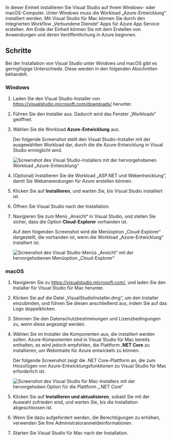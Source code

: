 In dieser Einheit installieren Sie Visual Studio auf Ihrem Windows- oder macOS-Computer. Unter Windows muss die Workload „Azure-Entwicklung“ installiert werden. Mit Visual Studio für Mac können Sie durch den integrierten Workflow „Verbundene Dienste“ Apps für Azure App Service erstellen. Am Ende der Einheit können Sie mit dem Erstellen von Anwendungen und deren Veröffentlichung in Azure beginnen.

## <a name="exercise-steps"></a>Schritte

Bei der Installation von Visual Studio unter Windows und macOS gibt es geringfügige Unterschiede. Diese werden in den folgenden Abschnitten behandelt.

### <a name="windows"></a>Windows

1. Laden Sie den Visual Studio-Installer von https://visualstudio.microsoft.com/downloads/ herunter.

1. Führen Sie den Installer aus. Dadurch wird das Fenster „Workloads“ geöffnet.

1. Wählen Sie die Workload **Azure-Entwicklung** aus.

    Der folgende Screenshot stellt den Visual Studio-Installer mit der ausgewählten Workload dar, durch die die Azure-Entwicklung in Visual Studio ermöglicht wird.

    ![Screenshot des Visual Studio-Installers mit der hervorgehobenen Workload „Azure-Entwicklung“](../media/5-select-azure-workload.png)

1. (Optional) Installieren Sie die Workload „ASP.NET und Webentwicklung“, damit Sie Webanwendungen für Azure erstellen können.

1. Klicken Sie auf **Installieren**, und warten Sie, bis Visual Studio installiert ist.

1. Öffnen Sie Visual Studio nach der Installation.

1. Navigieren Sie zum Menü „Ansicht“ in Visual Studio, und stellen Sie sicher, dass die Option **Cloud-Explorer** vorhanden ist.

    Auf dem folgenden Screenshot wird die Menüoption „Cloud-Explorer“ dargestellt, die vorhanden ist, wenn die Workload „Azure-Entwicklung“ installiert ist.

    ![Screenshot des Visual Studio-Menüs „Ansicht“ mit der hervorgehobenen Menüoption „Cloud-Explorer“](../media/5-verify-cloud-explorer.png)

### <a name="macos"></a>macOS

1. Navigieren Sie zu https://visualstudio.microsoft.com/, und laden Sie den Installer für Visual Studio für Mac herunter.

1. Klicken Sie auf die Datei „VisualStudioInstaller.dmg“, um den Installer einzubinden, und führen Sie diesen anschließend aus, indem Sie auf das Logo doppelklicken.

1. Stimmen Sie den Datenschutzbestimmungen und Lizenzbedingungen zu, wenn diese angezeigt werden.

1. Wählen Sie im Installer die Komponenten aus, die installiert werden sollen. Azure-Komponenten sind in Visual Studio für Mac bereits enthalten, es wird jedoch empfohlen, die Plattform **.NET Core** zu installieren, um Webinhalte für Azure entwickeln zu können.

    Der folgende Screenshot zeigt die .NET Core-Plattform an, die zum Hinzufügen von Azure-Entwicklungsfunktionen zu Visual Studio für Mac erforderlich ist.

    ![Screenshot des Visual Studio für Mac-Installers mit der hervorgehoben Option für die Plattform „.NET Core“](../media/5-vsmac-install-net-core.png)

1. Klicken Sie auf **Installieren und aktualisieren**, sobald Sie mit der Auswahl zufrieden sind, und warten Sie, bis die Installation abgeschlossen ist.

1. Wenn Sie dazu aufgefordert werden, die Berechtigungen zu erhöhen, verwenden Sie Ihre Administratoranmeldeinformationen.

1. Starten Sie Visual Studio für Mac nach der Installation.
